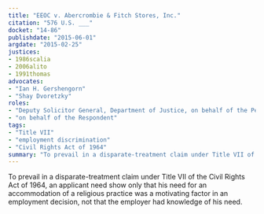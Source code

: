 ```yaml
---
title: "EEOC v. Abercrombie & Fitch Stores, Inc."
citation: "576 U.S. ___"
docket: "14-86"
publishdate: "2015-06-01"
argdate: "2015-02-25"
justices:
- 1986scalia
- 2006alito
- 1991thomas
advocates:
- "Ian H. Gershengorn"
- "Shay Dvoretzky"
roles:
- "Deputy Solicitor General, Department of Justice, on behalf of the Petitioner"
- "on behalf of the Respondent"
tags:
- "Title VII"
- "employment discrimination"
- "Civil Rights Act of 1964"
summary: "To prevail in a disparate-treatment claim under Title VII of the Civil Rights Act of 1964, an applicant need show only that his need for an accommodation of a religious practice was a motivating factor in an employment decision, not that the employer had knowledge of his need."
---
```

To prevail in a disparate-treatment claim under Title VII of the Civil Rights Act of 1964, an applicant need show only that his need for an accommodation of a religious practice was a motivating factor in an employment decision, not that the employer had knowledge of his need.

